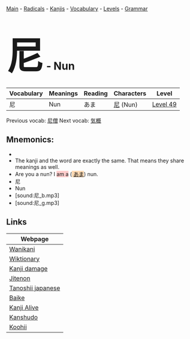 <style> bigfont {font-size: 100px}</style>
[Main](../README.md) -
[Radicals](../radicals.md) -
[Kanjis](../kanjis.md) -
[Vocabulary](../vocabulary.md) -
[Levels](../levels.md) -
[Grammar](../grammar.md)
# <bigfont> 尼</bigfont> - Nun 

| Vocabulary | Meanings | Reading | Characters | Level |
| --- | --- | --- | --- | --- |
| 尼 | Nun | あま |  [尼](../kanjis/尼.md) (Nun) | [Level 49](../levels/wk_level49.md) |

Previous vocab: [尼僧](尼僧.md) Next vocab: [気概](気概.md) 

## Mnemonics:

* 
* The kanji and the word are exactly the same. That means they share meanings as well.
* Are you a nun? I <span style="background-color:#ffcccb"> am a</span> (<span style="background-color:#fed8b1"> [あま](https://jisho.org/search/あま)</span>) nun.
* 尼
* Nun
* [sound:尼_b.mp3]
* [sound:尼_g.mp3]


## Links 

| Webpage |
| --- |
| [Wanikani          ](https://www.wanikani.com/kanji/尼) |
| [Wiktionary        ](https://en.wiktionary.org/wiki/尼) |
| [Kanji damage      ](http://www.kanjidamage.com/kanji/search?utf8=✓&q=尼) |
| [Jitenon           ](https://jitenon.com/kanji/尼) |
| [Tanoshii japanese ](https://www.tanoshiijapanese.com/dictionary/kanji.cfm?k=尼) |
| [Baike             ](https://baike.baidu.com/item/尼) |
| [Kanji Alive       ](https://app.kanjialive.com/尼) |
| [Kanshudo          ](https://www.kanshudo.com/searchmn?q=尼) |
| [Koohii            ](https://kanji.koohii.com/study/kanji/尼) |
